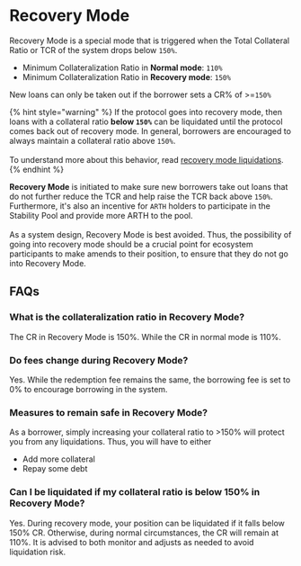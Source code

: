 # Recovery Mode

Recovery Mode is a special mode that is triggered when the Total Collateral Ratio or TCR of the system drops below `150%`.

* Minimum Collateralization Ratio in **Normal mode**: `110%`
* Minimum Collateralization Ratio in **Recovery mode**: `150%`

New loans can only be taken out if the borrower sets a CR% of >=`150%`

{% hint style="warning" %}
If the protocol goes into recovery mode, then loans with a collateral ratio **below `150%`** can be liquidated until the protocol comes back out of recovery mode. In general, borrowers are encouraged to always maintain a collateral ratio above `150%`. \
\
To understand more about this behavior, read [recovery mode liquidations](liquidations.md#recovery-mode-liquidations).
{% endhint %}

**Recovery Mode** is initiated to make sure new borrowers take out loans that do not further reduce the TCR and help raise the TCR back above `150%`. Furthermore, it's also an incentive for `ARTH` holders to participate in the Stability Pool and provide more ARTH to the pool.\
\
As a system design, Recovery Mode is best avoided. Thus, the possibility of going into recovery mode should be a crucial point for ecosystem participants to make amends to their position, to ensure that they do not go into Recovery Mode.

## FAQs

### **What is the collateralization ratio in Recovery Mode?**&#x20;

The CR in Recovery Mode is 150%. While the CR in normal mode is 110%.&#x20;

### **Do fees change during Recovery Mode?**

Yes. While the redemption fee remains the same, the borrowing fee is set to 0% to encourage borrowing in the system.&#x20;

### **Measures to remain safe in Recovery Mode?**

As a borrower, simply increasing your collateral ratio to >150% will protect you from any liquidations. Thus, you will have to either&#x20;

* Add more collateral
* Repay some debt&#x20;

### Can I be liquidated if my collateral ratio is below 150% in Recovery Mode?&#x20;

Yes. During recovery mode, your position can be liquidated if it falls below 150% CR. Otherwise, during normal circumstances, the CR will remain at 110%. It is advised to both monitor and adjusts as needed to avoid liquidation risk.
